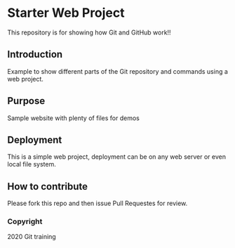 # Starter Web Project

This repository is for showing how Git and GitHub work!!

## Introduction

Example to show different parts of the Git repository and commands using a web project.
## Purpose

Sample website with plenty of files for demos

## Deployment

This is a simple web project, deployment can be on any web server or even local file system.

## How to contribute

Please fork this repo and then issue Pull Requestes for review.

### Copyright
2020 Git training